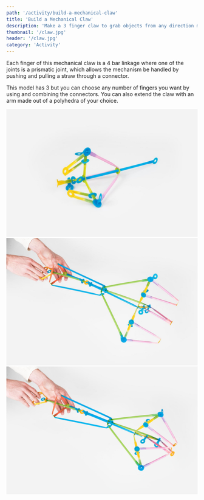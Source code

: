 ```yaml
---
path: '/activity/build-a-mechanical-claw'
title: 'Build a Mechanical Claw'
description: 'Make a 3 finger claw to grab objects from any direction moving a single straw.'
thumbnail: '/claw.jpg'
header: '/claw.jpg'
category: 'Activity'
---
```


<section component="youtube" url="https://youtu.be/QsTzkzfnWfI"></section>

Each finger of this mechanical claw is a 4 bar linkage where one of the joints is a prismatic joint, which allows the mechanism be handled by pushing and pulling a straw through a connector.

This model has 3 but you can choose any number of fingers you want by using and combining the connectors. You can also extend the claw with an arm made out of a polyhedra of your choice.

<section component="gallery">

![Make it in many sizes](/claw2.jpg)
![Extend the claw with an arm so it's easier to handle](/claw3.jpg)
![Open and close the arm by pulling and pushing a single straw](/claw4.jpg)

</section>
